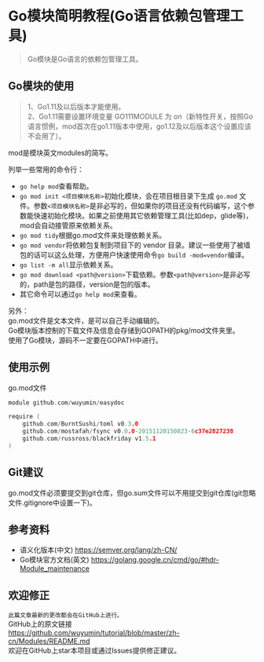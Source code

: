 # Go模块简明教程(Go语言依赖包管理工具)

> Go模块是Go语言的依赖包管理工具。

## Go模块的使用
> 1、Go1.11及以后版本才能使用。  
2、Go1.11需要设置环境变量 GO111MODULE 为 on（新特性开关，按照Go语言惯例，mod首次在go1.11版本中使用，go1.12及以后版本这个设置应该不会用了）。

mod是模块英文modules的简写。

列举一些常用的命令行：

- `go help mod`查看帮助。
- `go mod init <项目模块名称>`初始化模块，会在项目根目录下生成 `go.mod` 文件。参数`<项目模块名称>`是非必写的，但如果你的项目还没有代码编写，这个参数能快速初始化模块。如果之前使用其它依赖管理工具(比如dep，glide等)，mod会自动接管原来依赖关系。
- `go mod tidy`根据go.mod文件来处理依赖关系。
- `go mod vendor`将依赖包复制到项目下的 vendor 目录。建议一些使用了被墙包的话可以这么处理，方便用户快速使用命令`go build -mod=vendor`编译。
- `go list -m all`显示依赖关系。
- `go mod download <path@version>`下载依赖。参数`<path@version>`是非必写的，path是包的路径，version是包的版本。
- 其它命令可以通过`go help mod`来查看。

另外：  
go.mod文件是文本文件，是可以自己手动编辑的。  
Go模块版本控制的下载文件及信息会存储到GOPATH的pkg/mod文件夹里。  
使用了Go模块，源码不一定要在GOPATH中进行。  

## 使用示例
go.mod文件
```go
module github.com/wuyumin/easydoc

require (
	github.com/BurntSushi/toml v0.3.0
	github.com/mostafah/fsync v0.0.0-20151120150823-6c37e2827238
	github.com/russross/blackfriday v1.5.1
)
```

## Git建议
go.mod文件必须要提交到git仓库，但go.sum文件可以不用提交到git仓库(git忽略文件.gitignore中设置一下)。

## 参考资料
- 语义化版本(中文) <https://semver.org/lang/zh-CN/>
- Go模块官方文档(英文) <https://golang.google.cn/cmd/go/#hdr-Module_maintenance>

## 欢迎修正
`此篇文章最新的更改都会在GitHub上进行。`  
GitHub上的原文链接  
<https://github.com/wuyumin/tutorial/blob/master/zh-cn/Modules/README.md>  
欢迎在GitHub上star本项目或通过Issues提供修正建议。  
